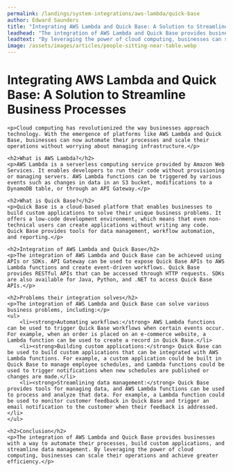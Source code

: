 ```yaml
---
permalink: /landings/system-integrations/aws-lambda/quick-base
author: Edward Saunders
title: "Integrating AWS Lambda and Quick Base: A Solution to Streamline Business Processes"
leadhead: "The integration of AWS Lambda and Quick Base provides businesses with a way to automate their processes, build custom applications, and streamline data management"
leadtext: "By leveraging the power of cloud computing, businesses can scale their operations and achieve greater efficiency."
image: /assets/images/articles/people-sitting-near-table.webp
---
```

<div class="arttext">	<h1>Integrating AWS Lambda and Quick Base: A Solution to Streamline Business Processes</h1>

	<p>Cloud computing has revolutionized the way businesses approach technology. With the emergence of platforms like AWS Lambda and Quick Base, businesses can now automate their processes and scale their operations without worrying about managing infrastructure.</p>

	<h2>What is AWS Lambda?</h2>
	<p>AWS Lambda is a serverless computing service provided by Amazon Web Services. It enables developers to run their code without provisioning or managing servers. AWS Lambda functions can be triggered by various events such as changes in data in an S3 bucket, modifications to a DynamoDB table, or through an API Gateway.</p>

	<h2>What is Quick Base?</h2>
	<p>Quick Base is a cloud-based platform that enables businesses to build custom applications to solve their unique business problems. It offers a low-code development environment, which means that even non-technical users can create applications without writing any code. Quick Base provides tools for data management, workflow automation, and reporting.</p>

	<h2>Integration of AWS Lambda and Quick Base</h2>
	<p>The integration of AWS Lambda and Quick Base can be achieved using APIs or SDKs. API Gateway can be used to expose Quick Base APIs to AWS Lambda functions and create event-driven workflows. Quick Base provides RESTful APIs that can be accessed through HTTP requests. SDKs are also available for Java, Python, and .NET to access Quick Base APIs.</p>

	<h2>Problems their integration solves</h2>
	<p>The integration of AWS Lambda and Quick Base can solve various business problems, including:</p>
	<ul>
		<li><strong>Automating workflows:</strong> AWS Lambda functions can be used to trigger Quick Base workflows when certain events occur. For example, when an order is placed on an e-commerce website, a Lambda function can be used to create a record in Quick Base.</li>
		<li><strong>Building custom applications:</strong> Quick Base can be used to build custom applications that can be integrated with AWS Lambda functions. For example, a custom application could be built in Quick Base to manage employee schedules, and Lambda functions could be used to trigger notifications when new schedules are published or changes are made.</li>
		<li><strong>Streamlining data management:</strong> Quick Base provides tools for managing data, and AWS Lambda functions can be used to process and analyze that data. For example, a Lambda function could be used to monitor customer feedback in Quick Base and trigger an email notification to the customer when their feedback is addressed.</li>
	</ul>

	<h2>Conclusion</h2>
	<p>The integration of AWS Lambda and Quick Base provides businesses with a way to automate their processes, build custom applications, and streamline data management. By leveraging the power of cloud computing, businesses can scale their operations and achieve greater efficiency.</p>
</div>